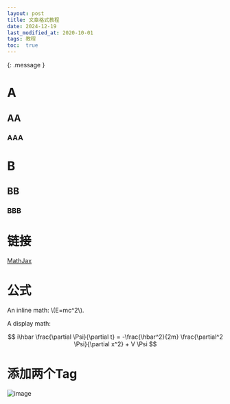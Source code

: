 ```yaml
---
layout: post
title: 文章格式教程
date: 2024-12-19 
last_modified_at: 2020-10-01
tags: 教程
toc:  true
---
```

{: .message }


# A

## AA

### AAA

# B

## BB

### BBB

# 链接

[MathJax](https://www.mathjax.org/)

# 公式

An inline math: \\\(E=mc^2\\\).

A display math:

$$
i\hbar \frac{\partial \Psi}{\partial t} = -\frac{\hbar^2}{2m}
\frac{\partial^2 \Psi}{\partial x^2} + V \Psi
$$

# 添加两个Tag


![image](https://github.com/user-attachments/assets/5c9dbe70-4a77-43ac-b326-f95b6458a2dc)
